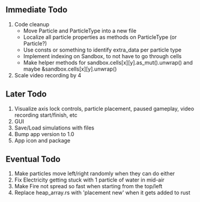 ## Immediate Todo
1. Code cleanup
    * Move Particle and ParticleType into a new file
    * Localize all particle properties as methods on ParticleType (or Particle?)
    * Use consts or something to identify extra_data per particle type
    * Implement indexing on Sandbox, to not have to go through cells
    * Make helper methods for sandbox.cells[x][y].as_mut().unwrap() and maybe &sandbox.cells[x][y].unwrap()
2. Scale video recording by 4

## Later Todo
1. Visualize axis lock controls, particle placement, paused gameplay, video recording start/finish, etc
2. GUI
3. Save/Load simulations with files
4. Bump app version to 1.0
5. App icon and package

## Eventual Todo
1. Make particles move left/right randomly when they can do either
3. Fix Electricity getting stuck with 1 particle of water in mid-air
4. Make Fire not spread so fast when starting from the top/left
5. Replace heap_array.rs with 'placement new' when it gets added to rust
